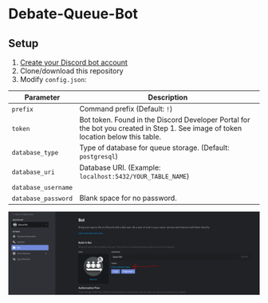 # Debate-Queue-Bot
## Setup
1. [Create your Discord bot account](https://discordpy.readthedocs.io/en/latest/discord.html)
2. Clone/download this repository
3. Modify `config.json`:  

| Parameter           | Description                                                                                                                       |
|---------------------|-----------------------------------------------------------------------------------------------------------------------------------|
| `prefix`            | Command prefix (Default: `!`)                                                                                                     |
| `token`             | Bot token. Found in the Discord Developer Portal for the bot you created in Step 1. See image of token location below this table. |
| `database_type`     | Type of database for queue storage. (Default: `postgresql`)                                                                       |
| `database_uri`      | Database URI. (Example: `localhost:5432/YOUR_TABLE_NAME`)                                                                     |
| `database_username` |                                                                                                                                   |
| `database_password` | Blank space for no password.                                                                                                                                  |

![Token Location](docs/token_location.PNG)  
